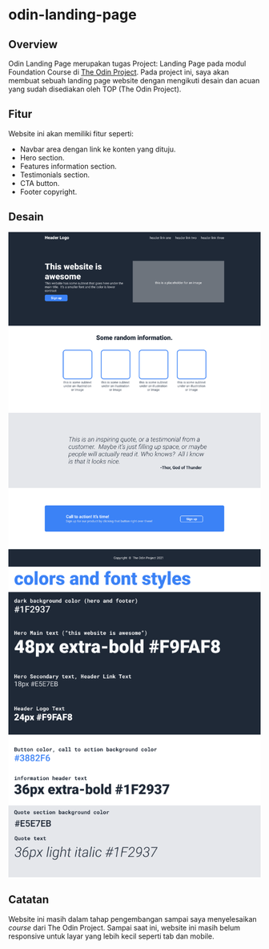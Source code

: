 # odin-landing-page

## Overview

Odin Landing Page merupakan tugas Project: Landing Page pada modul Foundation Course di [The Odin Project](https://www.theodinproject.com/). Pada project ini, saya akan membuat sebuah landing page website dengan mengikuti desain dan acuan yang sudah disediakan oleh TOP (The Odin Project).

## Fitur

Website ini akan memiliki fitur seperti:

- Navbar area dengan link ke konten yang dituju.
- Hero section.
- Features information section.
- Testimonials section.
- CTA button.
- Footer copyright.

## Desain

![Desktop preview design](images/design/landing-page-design.png)
![Desktop preview design](images/design/color-and-fonts.png)

## Catatan

Website ini masih dalam tahap pengembangan sampai saya menyelesaikan _course_ dari The Odin Project. Sampai saat ini, website ini masih belum responsive untuk layar yang lebih kecil seperti tab dan mobile.
